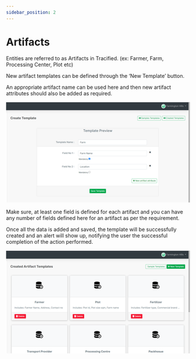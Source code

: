 ```yaml
---
sidebar_position: 2
---
```


# Artifacts

Entities are referred to as Artifacts in Tracified. (ex: Farmer, Farm, Processing Center, Plot etc)

New artifact templates can be defined through the ‘New Template’ button. 

An appropriate artifact name can be used here and then new artifact attributes should also be added as required. 

![MarineGEO circle logo](../../static/img/config2.png "MarineGEO logo")

Make sure, at least one field is defined for each artifact and you can have any number of fields defined here for an artifact as per the requirement.


Once all the data is added and saved, the template will be successfully created and an alert will show up, notifying the user the successful completion of the action performed.  

![MarineGEO circle logo](../../static/img/config3.png "MarineGEO logo")

